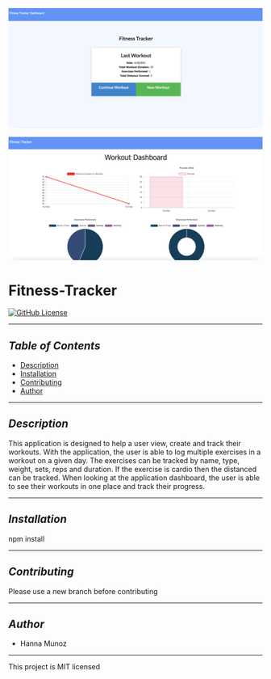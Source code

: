 ![Fitness-Tracker Homepage](./public/images/screenshot1.png)

![Fitness-Tracker Dashboard](./public/images/screenshot2.png)

# Fitness-Tracker
[![GitHub License](https://img.shields.io/badge/License-MIT-blue)](https://opensource.org/licenses/MIT)

---------------

## *Table of Contents*
- [Description](#description)
- [Installation](#installation)
- [Contributing](#contributing)
- [Author](#author)

---------------

## *Description*
This application is designed to help a user view, create and track their workouts. With the application, the user is able to log multiple exercises in a workout on a given day. The exercises can be tracked by name, type, weight, sets, reps and duration. If the exercise is cardio then the distanced can be tracked. When looking at the application dashboard, the user is able to see their workouts in one place and track their progress.

---------------

## *Installation*
npm install

---------------

## *Contributing*
Please use a new branch before contributing

---------------

## *Author*
- Hanna Munoz

---------------

This project is MIT licensed